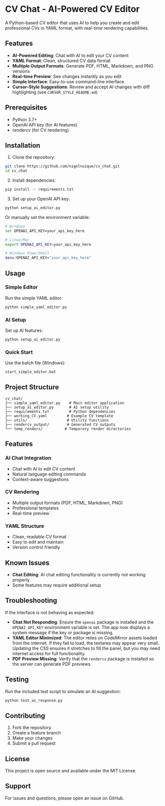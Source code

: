 # CV Chat - AI-Powered CV Editor

A Python-based CV editor that uses AI to help you create and edit professional CVs in YAML format, with real-time rendering capabilities.

## Features

- **AI-Powered Editing**: Chat with AI to edit your CV content
- **YAML Format**: Clean, structured CV data format
- **Multiple Output Formats**: Generate PDF, HTML, Markdown, and PNG versions
- **Real-time Preview**: See changes instantly as you edit
- **Simple Interface**: Easy-to-use command-line interface
- **Cursor-Style Suggestions**: Review and accept AI changes with diff highlighting (see `CURSOR_STYLE_README.md`)

## Prerequisites

- Python 3.7+
- OpenAI API key (for AI features)
- rendercv (for CV rendering)

## Installation

1. Clone the repository:
```bash
git clone https://github.com/nigelnuique/cv_chat.git
cd cv_chat
```

2. Install dependencies:
```bash
pip install -r requirements.txt
```

3. Set up your OpenAI API key:
```bash
python setup_ai_editor.py
```

Or manually set the environment variable:
```bash
# Windows
set OPENAI_API_KEY=your_api_key_here

# Linux/Mac
export OPENAI_API_KEY=your_api_key_here

# Windows PowerShell
$env:OPENAI_API_KEY="your_api_key_here"
```

## Usage

### Simple Editor
Run the simple YAML editor:
```bash
python simple_yaml_editor.py
```

### AI Setup
Set up AI features:
```bash
python setup_ai_editor.py
```

### Quick Start
Use the batch file (Windows):
```bash
start_simple_editor.bat
```

## Project Structure

```
cv_chat/
├── simple_yaml_editor.py    # Main editor application
├── setup_ai_editor.py       # AI setup utility
├── requirements.txt         # Python dependencies
├── working_CV.yaml         # Example CV template
├── utils/                  # Utility functions
├── rendercv_output/        # Generated CV outputs
└── temp_renders/          # Temporary render directories
```

## Features

### AI Chat Integration
- Chat with AI to edit CV content
- Natural language editing commands
- Context-aware suggestions

### CV Rendering
- Multiple output formats (PDF, HTML, Markdown, PNG)
- Professional templates
- Real-time preview

### YAML Structure
- Clean, readable CV format
- Easy to edit and maintain
- Version control friendly

## Known Issues

- **Chat Editing**: AI chat editing functionality is currently not working properly
- Some features may require additional setup

## Troubleshooting

If the interface is not behaving as expected:

- **Chat Not Responding**: Ensure the `openai` package is installed and the
  `OPENAI_API_KEY` environment variable is set. The app now displays a system
  message if the key or package is missing.
- **YAML Editor Minimized**: The editor relies on CodeMirror assets loaded from
  the internet. If they fail to load, the textarea may appear very small.
  Updating the CSS ensures it stretches to fill the panel, but you may need
  internet access for full functionality.
- **PDF Preview Missing**: Verify that the `rendercv` package is installed so
  the server can generate PDF previews.

## Testing

Run the included test script to simulate an AI suggestion:
```bash
python test_ai_response.py
```

## Contributing

1. Fork the repository
2. Create a feature branch
3. Make your changes
4. Submit a pull request

## License

This project is open source and available under the MIT License.

## Support

For issues and questions, please open an issue on GitHub. 
